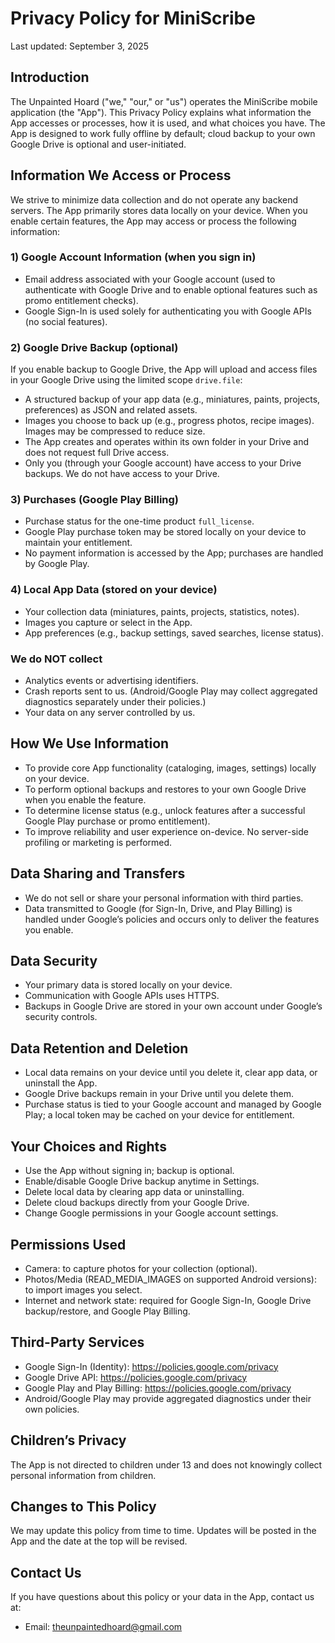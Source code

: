 # Privacy Policy for MiniScribe

Last updated: September 3, 2025

## Introduction

The Unpainted Hoard ("we," "our," or "us") operates the MiniScribe mobile application (the "App"). This Privacy Policy explains what information the App accesses or processes, how it is used, and what choices you have. The App is designed to work fully offline by default; cloud backup to your own Google Drive is optional and user-initiated.

## Information We Access or Process

We strive to minimize data collection and do not operate any backend servers. The App primarily stores data locally on your device. When you enable certain features, the App may access or process the following information:

### 1) Google Account Information (when you sign in)
- Email address associated with your Google account (used to authenticate with Google Drive and to enable optional features such as promo entitlement checks).
- Google Sign-In is used solely for authenticating you with Google APIs (no social features).

### 2) Google Drive Backup (optional)
If you enable backup to Google Drive, the App will upload and access files in your Google Drive using the limited scope `drive.file`:
- A structured backup of your app data (e.g., miniatures, paints, projects, preferences) as JSON and related assets.
- Images you choose to back up (e.g., progress photos, recipe images). Images may be compressed to reduce size.
- The App creates and operates within its own folder in your Drive and does not request full Drive access.
- Only you (through your Google account) have access to your Drive backups. We do not have access to your Drive.

### 3) Purchases (Google Play Billing)
- Purchase status for the one-time product `full_license`.
- Google Play purchase token may be stored locally on your device to maintain your entitlement.
- No payment information is accessed by the App; purchases are handled by Google Play.

### 4) Local App Data (stored on your device)
- Your collection data (miniatures, paints, projects, statistics, notes).
- Images you capture or select in the App.
- App preferences (e.g., backup settings, saved searches, license status).

### We do NOT collect
- Analytics events or advertising identifiers.
- Crash reports sent to us. (Android/Google Play may collect aggregated diagnostics separately under their policies.)
- Your data on any server controlled by us.

## How We Use Information
- To provide core App functionality (cataloging, images, settings) locally on your device.
- To perform optional backups and restores to your own Google Drive when you enable the feature.
- To determine license status (e.g., unlock features after a successful Google Play purchase or promo entitlement).
- To improve reliability and user experience on-device. No server-side profiling or marketing is performed.

## Data Sharing and Transfers
- We do not sell or share your personal information with third parties.
- Data transmitted to Google (for Sign-In, Drive, and Play Billing) is handled under Google’s policies and occurs only to deliver the features you enable.

## Data Security
- Your primary data is stored locally on your device.
- Communication with Google APIs uses HTTPS.
- Backups in Google Drive are stored in your own account under Google’s security controls.

## Data Retention and Deletion
- Local data remains on your device until you delete it, clear app data, or uninstall the App.
- Google Drive backups remain in your Drive until you delete them.
- Purchase status is tied to your Google account and managed by Google Play; a local token may be cached on your device for entitlement.

## Your Choices and Rights
- Use the App without signing in; backup is optional.
- Enable/disable Google Drive backup anytime in Settings.
- Delete local data by clearing app data or uninstalling.
- Delete cloud backups directly from your Google Drive.
- Change Google permissions in your Google account settings.

## Permissions Used
- Camera: to capture photos for your collection (optional).
- Photos/Media (READ_MEDIA_IMAGES on supported Android versions): to import images you select.
- Internet and network state: required for Google Sign-In, Google Drive backup/restore, and Google Play Billing.

## Third-Party Services
- Google Sign-In (Identity): https://policies.google.com/privacy
- Google Drive API: https://policies.google.com/privacy
- Google Play and Play Billing: https://policies.google.com/privacy
- Android/Google Play may provide aggregated diagnostics under their own policies.

## Children’s Privacy
The App is not directed to children under 13 and does not knowingly collect personal information from children.

## Changes to This Policy
We may update this policy from time to time. Updates will be posted in the App and the date at the top will be revised.

## Contact Us
If you have questions about this policy or your data in the App, contact us at:
- Email: theunpaintedhoard@gmail.com



